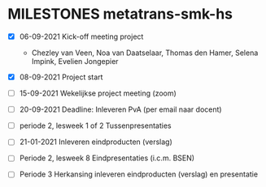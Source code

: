 # MILESTONES metatrans-smk-hs

- [x] 06-09-2021 Kick-off meeting project
  - Chezley van Veen, Noa van Daatselaar, Thomas den Hamer, Selena Impink, Evelien Jongepier

- [x] 08-09-2021 Project start

- [ ] 15-09-2021 Wekelijkse project meeting (zoom)

- [ ] 20-09-2021 Deadline: Inleveren PvA (per email naar docent)

- [ ] periode 2, lesweek 1 of 2 Tussenpresentaties

- [ ] 21-01-2021 Inleveren eindproducten (verslag)

- [ ] Periode 2, lesweek 8 Eindpresentaties (i.c.m. BSEN)

- [ ] Periode 3 Herkansing inleveren eindproducten (verslag) en presentatie
